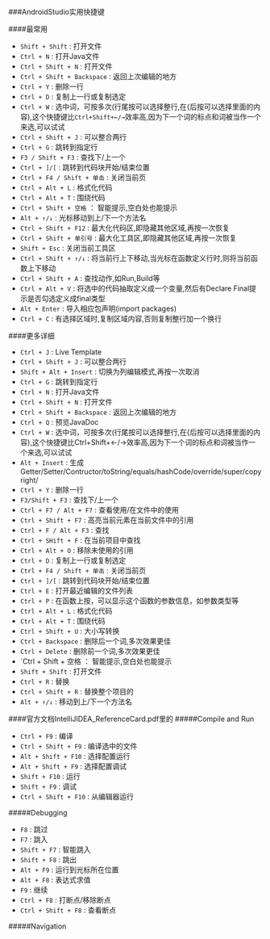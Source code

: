 ###AndroidStudio实用快捷键

####最常用
* `Shift + Shift` : 打开文件
* `Ctrl + N` : 打开Java文件
* `Ctrl + Shift + N` : 打开文件
* `Ctrl + Shift + Backspace` : 返回上次编辑的地方
* `Ctrl + Y` : 删除一行
* `Ctrl + D` : 复制上一行或复制选定
* `Ctrl + W` : 选中词，可按多次(行尾按可以选择整行,在{后按可以选择里面的内容),这个快捷键比`Ctrl+Shift+←/→`效率高,因为下一个词的标点和词被当作一个来选,可以试试
* `Ctrl + Shift + J` : 可以整合两行
* `Ctrl + G` : 跳转到指定行
* `F3 / Shift + F3` : 查找下/上一个
* `Ctrl + ]/[` : 跳转到代码块开始/结束位置
* `Ctrl + F4 / Shift + 单击` : 关闭当前页
* `Ctrl + Alt + L` : 格式化代码
* `Ctrl + Alt + T` : 围绕代码
* `Ctrl + Shift + 空格` ： 智能提示,空白处也能提示
* `Alt + ↑/↓` : 光标移动到上/下一个方法名
* `Ctrl + Shift + F12` : 最大化代码区,即隐藏其他区域,再按一次恢复
* `Ctrl + Shift + 单引号` : 最大化工具区,即隐藏其他区域,再按一次恢复
* `Shift + Esc` : 关闭当前工具区
* `Ctrl + Shift + ↑/↓` : 将当前行上下移动,当光标在函数定义行时,则将当前函数上下移动
* `Ctrl + Shift + A` : 查找动作,如Run,Build等
* `Ctrl + Alt + V` : 将选中的代码抽取定义成一个变量,然后有Declare Final提示是否勾选定义成final类型
* `Alt + Enter` : 导入相应包声明(import packages)
* `Ctrl + C` : 有选择区域时,复制区域内容,否则复制整行加一个换行

####更多详细
* `Ctrl + J` : Live Template
* `Ctrl + Shift + J` : 可以整合两行
* `Shift + Alt + Insert` : 切换为列编辑模式,再按一次取消
* `Ctrl + G` : 跳转到指定行
* `Ctrl + N` : 打开Java文件
* `Ctrl + Shift + N` : 打开文件
* `Ctrl + Shift + Backspace` : 返回上次编辑的地方
* `Ctrl + Q` : 预览JavaDoc
* `Ctrl + W` : 选中词，可按多次(行尾按可以选择整行,在{后按可以选择里面的内容),这个快捷键比Ctrl+Shift+←/→效率高,因为下一个词的标点和词被当作一个来选,可以试试
* `Alt + Insert` : 生成Getter/Setter/Contructor/toString/equals/hashCode/override/super/copyright/
* `Ctrl + Y` : 删除一行
* `F3/Shift + F3` : 查找下/上一个
* `Ctrl + F7 / Alt + F7` : 查看使用/在文件中的使用
* `Ctrl + Shift + F7` : 高亮当前元素在当前文件中的引用
* `Ctrl + F / Alt + F3` : 查找
* `Ctrl + SHift + F` : 在当前项目中查找
* `Ctrl + Alt + O` : 移除未使用的引用
* `Ctrl + D` : 复制上一行或复制选定
* `Ctrl + F4 / Shift + 单击` : 关闭当前页
* `Ctrl + ]/[` : 跳转到代码块开始/结束位置
* `Ctrl + E` : 打开最近编辑的文件列表
* `Ctrl + P` : 在函数上按，可以显示这个函数的参数信息，如参数类型等
* `Ctrl + Alt + L` : 格式化代码
* `Ctrl + Alt + T` : 围绕代码
* `Ctrl + Shift + U` : 大小写转换
* `Ctrl + Backspace` : 删除后一个词,多次效果更佳
* `Ctrl + Delete` : 删除前一个词,多次效果更佳
* `Ctrl + Shift + 空格 ： 智能提示,空白处也能提示
* `Shift + Shift` : 打开文件
* `Ctrl + R` : 替换
* `Ctrl + Shift + R` : 替换整个项目的
* `Alt + ↑/↓` : 移动到上/下一个方法名

####官方文档IntelliJIDEA_ReferenceCard.pdf里的
#####Compile and Run
* `Ctrl + F9` : 编译
* `Ctrl + Shift + F9` : 编译选中的文件
* `Alt + Shift + F10` : 选择配置运行
* `Alt + Shift + F9` : 选择配置调试
* `Shift + F10` : 运行
* `Shift + F9` : 调试
* `Ctrl + Shift + F10` : 从编辑器运行

#####Debugging
* `F8` : 跳过
* `F7` : 跳入
* `Shift + F7` : 智能跳入
* `Shift + F8` : 跳出
* `Alt + F9` : 运行到光标所在位置
* `Alt + F8` : 表达式求值
* `F9` : 继续
* `Ctrl + F8` : 打断点/移除断点
* `Ctrl + Shift + F8` : 查看断点

#####Navigation

